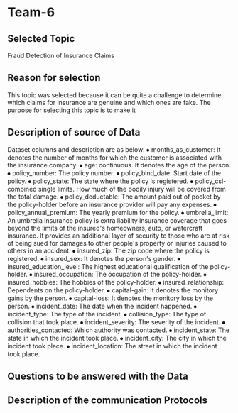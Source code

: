 # Team-6

## Selected Topic
Fraud Detection of Insurance Claims 


## Reason for selection 
This topic was selected because it can be quite a challenge to determine which claims for insurance are genuine and which ones are fake. The purpose for selecting this topic is to make it 


## Description of source of Data
Dataset columns and description are as below:
⦁ months_as_customer: It denotes the number of months for which the customer is associated with the insurance company.
⦁ age: continuous. It denotes the age of the person.
⦁ policy_number: The policy number.
⦁ policy_bind_date: Start date of the policy.
⦁ policy_state: The state where the policy is registered.
⦁ policy_csl-combined single limits. How much of the bodily injury will be covered from the total damage.
⦁ policy_deductable: The amount paid out of pocket by the policy-holder before an insurance provider will pay any expenses.
⦁ policy_annual_premium: The yearly premium for the policy.
⦁ umbrella_limit: An umbrella insurance policy is extra liability insurance coverage that goes beyond the limits of the insured's homeowners, auto, or watercraft insurance. It provides an additional layer of security to those who are at risk of being sued for damages to other people's property or injuries caused to others in an accident.
⦁ insured_zip: The zip code where the policy is registered.
⦁ insured_sex: It denotes the person's gender.
⦁ insured_education_level: The highest educational qualification of the policy-holder.
⦁ insured_occupation: The occupation of the policy-holder.
⦁ insured_hobbies: The hobbies of the policy-holder.
⦁ insured_relationship: Dependents on the policy-holder.
⦁ capital-gain: It denotes the monitory gains by the person.
⦁ capital-loss: It denotes the monitory loss by the person.
⦁ incident_date: The date when the incident happened.
⦁ incident_type: The type of the incident.
⦁ collision_type: The type of collision that took place.
⦁ incident_severity: The severity of the incident.
⦁ authorities_contacted: Which authority was contacted.
⦁ incident_state: The state in which the incident took place.
⦁ incident_city: The city in which the incident took place.
⦁ incident_location: The street in which the incident took place.


## Questions to be answered with the Data 


## Description of the communication Protocols 

